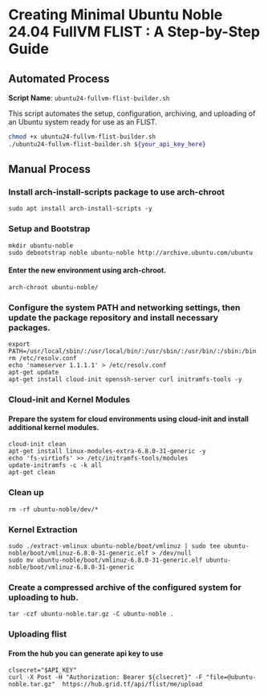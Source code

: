 # Creating Minimal Ubuntu Noble 24.04 FullVM FLIST : A Step-by-Step Guide

## Automated Process

**Script Name**: `ubuntu24-fullvm-flist-builder.sh`

This script automates the setup, configuration, archiving, and uploading of an Ubuntu system ready for use as an FLIST.

```bash
chmod +x ubuntu24-fullvm-flist-builder.sh
./ubuntu24-fullvm-flist-builder.sh ${your_api_key_here}
```

## Manual Process

### Install arch-install-scripts package to use arch-chroot
```
sudo apt install arch-install-scripts -y
```

### Setup and Bootstrap
```
mkdir ubuntu-noble
sudo debootstrap noble ubuntu-noble http://archive.ubuntu.com/ubuntu
```
#### Enter the new environment using arch-chroot.
```
arch-chroot ubuntu-noble/
```

### Configure the system PATH and networking settings, then update the package repository and install necessary packages.
```
export PATH=/usr/local/sbin/:/usr/local/bin/:/usr/sbin/:/usr/bin/:/sbin:/bin
rm /etc/resolv.conf
echo 'nameserver 1.1.1.1' > /etc/resolv.conf
apt-get update
apt-get install cloud-init openssh-server curl initramfs-tools -y
```

### Cloud-init and Kernel Modules
#### Prepare the system for cloud environments using cloud-init and install additional kernel modules.
```
cloud-init clean
apt-get install linux-modules-extra-6.8.0-31-generic -y
echo 'fs-virtiofs' >> /etc/initramfs-tools/modules
update-initramfs -c -k all
apt-get clean
```

### Clean up
```
rm -rf ubuntu-noble/dev/*
```

### Kernel Extraction
```
sudo ./extract-vmlinux ubuntu-noble/boot/vmlinuz | sudo tee ubuntu-noble/boot/vmlinuz-6.8.0-31-generic.elf > /dev/null
sudo mv ubuntu-noble/boot/vmlinuz-6.8.0-31-generic.elf ubuntu-noble/boot/vmlinuz-6.8.0-31-generic
```

### Create a compressed archive of the configured system for uploading to hub.
```
tar -czf ubuntu-noble.tar.gz -C ubuntu-noble .
```

### Uploading flist
#### From the hub you can generate api key to use
```
clsecret="$API_KEY"
curl -X Post -H "Authorization: Bearer ${clsecret}" -F "file=@ubuntu-noble.tar.gz"  https://hub.grid.tf/api/flist/me/upload
```

